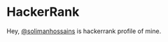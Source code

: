 # HackerRank

Hey, [@solimanhossains](https://www.hackerrank.com/solimanhossains) is hackerrank profile of mine.